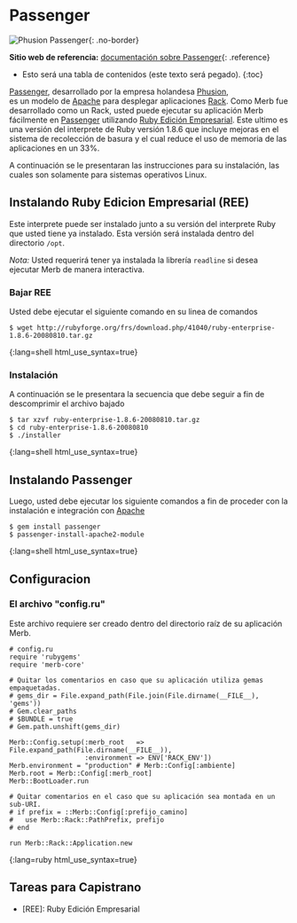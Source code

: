 # Passenger

![Phusion Passenger](/images/phusion_banner.png){: .no-border}

**Sitio web de referencia:** [documentación sobre Passenger][]{: .reference}

* Esto será una tabla de contenidos (este texto será pegado).
{:toc}

[Passenger][], desarrollado por la empresa holandesa [Phusion][],  
es un modelo de [Apache][] para desplegar aplicaciones [Rack][].
Como Merb fue desarrollado como un Rack, 
usted puede ejecutar su aplicación Merb fácilmente 
en [Passenger][] utilizando [Ruby Edición Empresarial][].
Este ultimo es una versión del interprete de Ruby versión 1.8.6 
que incluye mejoras en el sistema de recolección de basura y 
el cual reduce el uso de memoria de las aplicaciones en un 33%.

A continuación se le presentaran las instrucciones para su instalación, 
las cuales son solamente para sistemas operativos Linux.

## Instalando Ruby Edicion Empresarial (REE)
Este interprete puede ser instalado 
junto a su versión del interprete Ruby 
que usted tiene ya instalado.
Esta versión será instalada dentro del directorio ``/opt``.

*Nota:* 
Usted requerirá tener ya instalada la librería ``readline``
si desea ejecutar Merb de manera interactiva.

### Bajar REE
Usted debe ejecutar el siguiente comando en su linea de comandos

    $ wget http://rubyforge.org/frs/download.php/41040/ruby-enterprise-1.8.6-20080810.tar.gz
{:lang=shell html_use_syntax=true}

### Instalación
A continuación se le presentara la secuencia que debe seguir
a fin de descomprimir el archivo bajado 

    $ tar xzvf ruby-enterprise-1.8.6-20080810.tar.gz
    $ cd ruby-enterprise-1.8.6-20080810
    $ ./installer
{:lang=shell html_use_syntax=true}

## Instalando Passenger
Luego, usted debe ejecutar los siguiente comandos 
a fin de proceder con la instalación e integración con [Apache][]

    $ gem install passenger
    $ passenger-install-apache2-module
{:lang=shell html_use_syntax=true}

## Configuracion
### El archivo "config.ru"
Este archivo requiere ser creado 
dentro del directorio raíz de su aplicación Merb.

    # config.ru
    require 'rubygems'
	require 'merb-core'
	
    # Quitar los comentarios en caso que su aplicación utiliza gemas empaquetadas.
    # gems_dir = File.expand_path(File.join(File.dirname(__FILE__), 'gems'))
    # Gem.clear_paths
    # $BUNDLE = true
    # Gem.path.unshift(gems_dir)

    Merb::Config.setup(:merb_root   => File.expand_path(File.dirname(__FILE__)),
                       :environment => ENV['RACK_ENV'])
    Merb.environment = "production" # Merb::Config[:ambiente]
    Merb.root = Merb::Config[:merb_root]
    Merb::BootLoader.run

    # Quitar comentarios en el caso que su aplicación sea montada en un sub-URI.
    # if prefix = ::Merb::Config[:prefijo_camino]
    #   use Merb::Rack::PathPrefix, prefijo
    # end

    run Merb::Rack::Application.new
{:lang=ruby html_use_syntax=true}

## Tareas para Capistrano

[Passenger]: http://www.modrails.com/
[Phusion]: ...
[Apache]: ...
[Rack]: http://rack.rubyforge.org/
[Ruby Edición Empresarial]: http://www.rubyenterpriseedition.com/
[documentación sobre Passenger]: http://www.modrails.com/documentation/Users%20guide.html

* [REE]: Ruby Edición Empresarial
